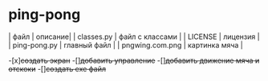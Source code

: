 # ping-pong


| файл | описание|
| classes.py | файл с классами |
| LICENSE | лицензия |
| ping-pong.py | главный файл |
| pngwing.com.png | картинка мяча |

-[x]~~создать экран~~
-[]~~добавить управление~~
-[]~~добавить движение мяча и отскоки~~
-[]~~создать exe файл~~
